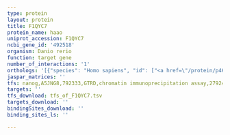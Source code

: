 ```yaml
---
type: protein
layout: protein
title: F1QYC7
protein_name: haao
uniprot_accession: F1QYC7
ncbi_gene_id: '492518'
organism: Danio rerio
function: target gene
number_of_interactions: '1'
orthologs: '[{"species": "Homo sapiens", "id": ["<a href=\"/protein/p46952\">P46952</a>"]}, {"species": "Mus musculus", "id": ["<a href=\"/protein/q78jt3\">Q78JT3</a>"]}, {"species": "Rattus norvegicus", "id": ["<a href=\"/protein/a0a0g2jsv5\">A0A0G2JSV5</a>"]}, {"species": "Caenorhabditis elegans", "id": ["<a href=\"/protein/q19341\">Q19341</a>"]}]'
jaspar_matrices: ''
tfs: nanog,A5JNG8,792333,GTRD,chromatin immunoprecipitation assay,27924024%5Buid%5D,No
targets: ''
tfs_download: tfs_of_F1QYC7.tsv
targets_download: ''
bindingSites_download: ''
binding_sites_ls: ''

---
```

